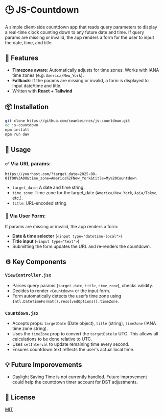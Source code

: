# 🕒 JS-Countdown

A simple client-side countdown app that reads query parameters to display a real-time clock counting down to any future date and time.
If query params are missing or invalid, the app renders a form for the user to input the date, time, and title.

## 🚀 Features

* **Timezone aware**: Automatically adjusts for time zones. Works with IANA time zones (e.g. `America/New_York`).
* **Fallback**: If the params are missing or invalid, a form is displayed to input date/time and title.
* Written with **React + Tailwind**

## 📦 Installation

```bash
git clone https://github.com/seanbeirnes/js-countdown.git
cd js-countdown
npm install
npm run dev
```

## 🧩 Usage

### ✅ Via URL params:

```text
https://yourhost.com/?target_date=2025-08-01T00%3A00&time_zone=America%2FNew_York&title=My%20Countdown
```

* `target_date`: A date and time string.
* `time_zone`: Time zone for the target_date (`America/New_York`, `Asia/Tokyo`, etc.).
* `title`: URL‑encoded string.

### 📝 Via User Form:

If params are missing or invalid, the app renders a form:

* **Date & time selector** (`<input type="datetime-local">`)
* **Title input** (`<input type="text">`)
* Submitting the form updates the URL and re‑renders the countdown.

## ⚙️ Key Components

### `ViewController.jsx`

* Parses query params (`target_date`, `title`, `time_zone`), checks validity.
* Decides to render `<Countdown>` or the input form.
* Form automatically detects the user’s time zone using `Intl.DateTimeFormat().resolvedOptions().timeZone`.

### `Countdown.jsx`

* Accepts props: `targetDate` (Date object), `title` (string), `timeZone` (IANA time zone string).
* Uses the `timeZone` prop to convert the `targetDate` to UTC. This allows all calculations to be done relative to UTC.
* Uses `setInterval` to update remaining time every second.
* Ensures countdown text reflects the user's actual local time.

## 💡 Future Imporovements

* Daylight Saving Time is not currently handled. Future improvement could help the countdown timer account for DST adjustments.

## 📄 License

[MIT](https://github.com/seanbeirnes/js-countdown/blob/main/LICENSE)
